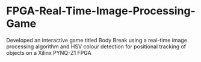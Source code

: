 # FPGA-Real-Time-Image-Processing-Game

Developed an interactive game titled Body Break using a real-time image processing algorithm and HSV colour detection for positional tracking of objects on a Xilinx PYNQ-Z1 FPGA
